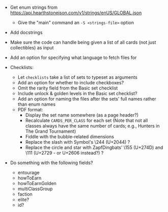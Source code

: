 - Get enum strings from
  <https://api.hearthstonejson.com/v1/strings/enUS/GLOBAL.json>
    - Give the "main" command an `-S <strings-file>` option
- Add docstrings
- Make sure the code can handle being given a list of all cards (not just
  collectibles) as input
- Add an option for specifying what language to fetch files for

- Checklists:
    - Let `checklists` take a list of sets to typeset as arguments
    - Add an option for whether to include checkboxes?
    - Omit the rarity field from the Basic set checklist
    - Include unlock & golden levels in the Basic set checklist?
    - Add an option for naming the files after the sets' full names rather than
      enum names
    - PDF format:
        - Display the set name somewhere (as a page header?)
        - Recalculate `CARDS_PER_CLASS` for each set (Note that not all classes
          always have the same number of cards; e.g., Hunters in The Grand
          Tournament)
        - Fiddle with the bubble-related dimensions
        - Replace the slash with Symbol's \244 (U+2044) ?
        - Replace the circle and star with ZapfDingbats' \155 (U+274D) and \111
          (U+2729 - or U+2606 instead?) ?

- Do something with the following fields?
    - entourage
    - howToEarn
    - howToEarnGolden
    - multiClassGroup
    - faction
    - elite?
    - id?
